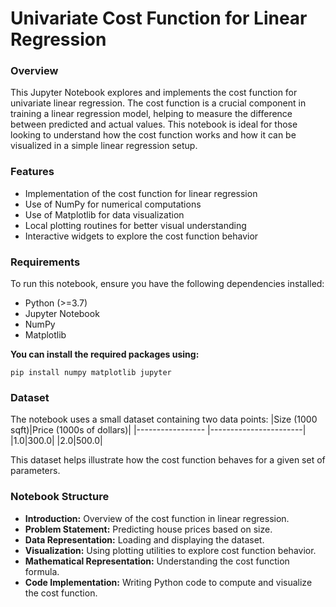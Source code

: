 # Univariate Cost Function for Linear Regression
### Overview
This Jupyter Notebook explores and implements the cost function for univariate linear regression. The cost function is a crucial component in training a linear regression model, helping to measure the difference between predicted and actual values. This notebook is ideal for those looking to understand how the cost function works and how it can be visualized in a simple linear regression setup.
### Features
- Implementation of the cost function for linear regression
- Use of NumPy for numerical computations
- Use of Matplotlib for data visualization
- Local plotting routines for better visual understanding
- Interactive widgets to explore the cost function behavior
### Requirements
To run this notebook, ensure you have the following dependencies installed:
- Python (>=3.7)
- Jupyter Notebook
- NumPy
- Matplotlib

**You can install the required packages using:**
```
pip install numpy matplotlib jupyter
```
### Dataset
The notebook uses a small dataset containing two data points:
|Size (1000 sqft)|Price (1000s of dollars)|
|----------------- |-----------------------|
|1.0|300.0|
|2.0|500.0|  

This dataset helps illustrate how the cost function behaves for a given set of parameters.
### Notebook Structure
- **Introduction:** Overview of the cost function in linear regression.
- **Problem Statement:** Predicting house prices based on size.
- **Data Representation:** Loading and displaying the dataset.
- **Visualization:** Using plotting utilities to explore cost function behavior.
- **Mathematical Representation:** Understanding the cost function formula.
- **Code Implementation:** Writing Python code to compute and visualize the cost function.
